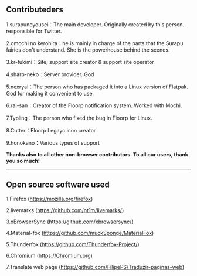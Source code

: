 ## Contributeders
1.surapunoyousei︰The main developer. Originally created by this person. responsible for Twitter.

2.omochi no kerohira︰he is mainly in charge of the parts that the Surapu fairies don't understand. She is the powerhouse behind the scenes.

3.kr-tukimi︰Site, support site creator & support site operator

4.sharp-neko︰Server provider. God

5.nexryai︰The person who has packaged it into a Linux version of Flatpak. God for making it convenient to use.

6.rai-san︰Creator of the Floorp notification system. Worked with Mochi.

7.Typling︰The person who fixed the bug in Floorp for Linux.

8.Cutter：Floorp Legayc icon creator

9.honokano：Various types of support

<strong>Thanks also to all other non-browser contributors. To all our users, thank you so much!</strong>

---
## Open source software used

1.Firefox (https://mozilla.org/firefox)

2.livemarks (https://github.com/nt1m/livemarks/)

3.xBrowserSync (https://github.com/xbrowsersync/)

4.Material-fox (https://github.com/muckSponge/MaterialFox)

5.Thunderfox (https://github.com/Thunderfox-Project/)

6.Chromium (https://Chromium.org)

7.Translate web page (https://github.com/FilipePS/Traduzir-paginas-web)
